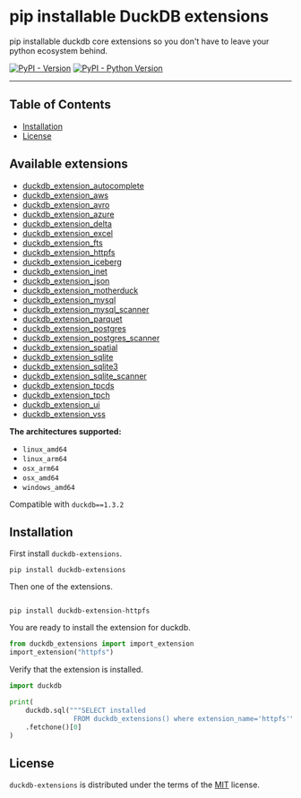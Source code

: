 # pip installable DuckDB extensions
pip installable duckdb core extensions so you don't have to leave your python ecosystem behind.

[![PyPI - Version](https://img.shields.io/pypi/v/duckdb-extensions.svg)](https://pypi.org/project/duckdb-extensions)
[![PyPI - Python Version](https://img.shields.io/pypi/pyversions/duckdb-extensions.svg)](https://pypi.org/project/duckdb-extensions)

-----

## Table of Contents

- [Installation](#installation)
- [License](#license)

## Available extensions
- [duckdb_extension_autocomplete](extensions/duckdb_extension_autocomplete)
- [duckdb_extension_aws](extensions/duckdb_extension_aws)
- [duckdb_extension_avro](extensions/duckdb_extension_avro)
- [duckdb_extension_azure](extensions/duckdb_extension_azure)
- [duckdb_extension_delta](extensions/duckdb_extension_delta)
- [duckdb_extension_excel](extensions/duckdb_extension_excel)
- [duckdb_extension_fts](extensions/duckdb_extension_fts)
- [duckdb_extension_httpfs](extensions/duckdb_extension_httpfs)
- [duckdb_extension_iceberg](extensions/duckdb_extension_iceberg)
- [duckdb_extension_inet](extensions/duckdb_extension_inet)
- [duckdb_extension_json](extensions/duckdb_extension_json)
- [duckdb_extension_motherduck](extensions/duckdb_extension_motherduck)
- [duckdb_extension_mysql](extensions/duckdb_extension_mysql)
- [duckdb_extension_mysql_scanner](extensions/duckdb_extension_mysql_scanner)
- [duckdb_extension_parquet](extensions/duckdb_extension_parquet)
- [duckdb_extension_postgres](extensions/duckdb_extension_postgres)
- [duckdb_extension_postgres_scanner](extensions/duckdb_extension_postgres_scanner)
- [duckdb_extension_spatial](extensions/duckdb_extension_spatial)
- [duckdb_extension_sqlite](extensions/duckdb_extension_sqlite)
- [duckdb_extension_sqlite3](extensions/duckdb_extension_sqlite3)
- [duckdb_extension_sqlite_scanner](extensions/duckdb_extension_sqlite_scanner)
- [duckdb_extension_tpcds](extensions/duckdb_extension_tpcds)
- [duckdb_extension_tpch](extensions/duckdb_extension_tpch)
- [duckdb_extension_ui](extensions/duckdb_extension_ui)
- [duckdb_extension_vss](extensions/duckdb_extension_vss)

**The architectures supported:**
- `linux_amd64`
- `linux_arm64`
- `osx_arm64`
- `osx_amd64`
- `windows_amd64`

Compatible with `duckdb==1.3.2`

## Installation
First install `duckdb-extensions`.
```console
pip install duckdb-extensions
```
Then one of the extensions.
```console

pip install duckdb-extension-httpfs
```
You are ready to install the extension for duckdb.
```python
from duckdb_extensions import import_extension
import_extension("httpfs")
```

Verify that the extension is installed.
```python
import duckdb

print(
    duckdb.sql("""SELECT installed
                FROM duckdb_extensions() where extension_name='httpfs'""")
    .fetchone()[0]
)
```

## License

`duckdb-extensions` is distributed under the terms of the [MIT](https://spdx.org/licenses/MIT.html) license.

